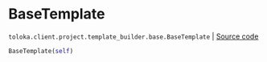 # BaseTemplate
`toloka.client.project.template_builder.base.BaseTemplate` | [Source code](https://github.com/Toloka/toloka-kit/blob/v0.1.24/src/client/project/template_builder/base.py#L117)

```python
BaseTemplate(self)
```

